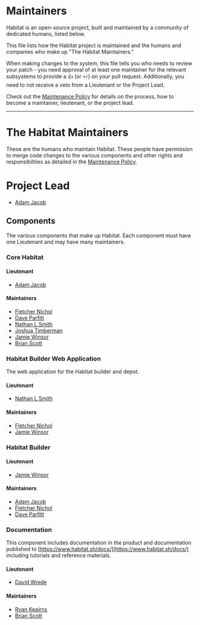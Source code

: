 # Maintainers

Habitat is an open-source project, built and maintained by a community of
dedicated humans, listed below.

This file lists how the Habitat project is maintained and the humans and
companies who make up "The Habitat Maintainers."

When making changes to the system, this file tells you who needs to review your
patch - you need approval of at least one maintainer for the relevant subsystems
to provide a :+1: (or `+r`) on your pull request. Additionally, you need to not
receive a veto from a Lieutenant or the Project Lead.

Check out the [Maintenance Policy](maintenance-policy.md) for details on the
process, how to become a maintainer, lieutenant, or the project lead.

---

# The Habitat Maintainers

These are the humans who maintain Habitat.  These people have permission to
merge code changes to the various components and other rights and
responsibilities as detailed in the [Maintenance Policy](maintenance-policy.md).

# Project Lead

* [Adam Jacob](https://github.com/adamhjk)

## Components

The various components that make up Habitat.  Each component must have one
Lieutenant and may have many maintainers.

### Core Habitat

#### Lieutenant

* [Adam Jacob](https://github.com/adamhjk)

#### Maintainers

* [Fletcher Nichol](https://github.com/fnichol)
* [Dave Parfitt](https://github.com/metadave)
* [Nathan L Smith](https://github.com/smith)
* [Joshua Timberman](https://github.com/jtimberman)
* [Jamie Winsor](https://github.com/reset)
* [Brian Scott](https://github.com/bscott)

### Habitat Builder Web Application

The web application for the Habitat builder and depot.

#### Lieutenant

* [Nathan L Smith](https://github.com/smith)

#### Maintainers

* [Fletcher Nichol](https://github.com/fnichol)
* [Jamie Winsor](https://github.com/reset)

### Habitat Builder

#### Lieutenant

* [Jamie Winsor](https://github.com/reset)

#### Maintainers

* [Adam Jacob](https://github.com/adamhjk)
* [Fletcher Nichol](https://github.com/fnichol)
* [Dave Parfitt](https://github.com/metadave)

### Documentation

This component includes documentation in the product and documentation published
to [https://www.habitat.sh/docs/](https://www.habitat.sh/docs/) including
tutorials and reference materials.

#### Lieutenant

* [David Wrede](https://github.com/davidwrede)

#### Maintainers

* [Ryan Keairns](https://github.com/ryankeairns)
* [Brian Scott](https://github.com/bscott)
